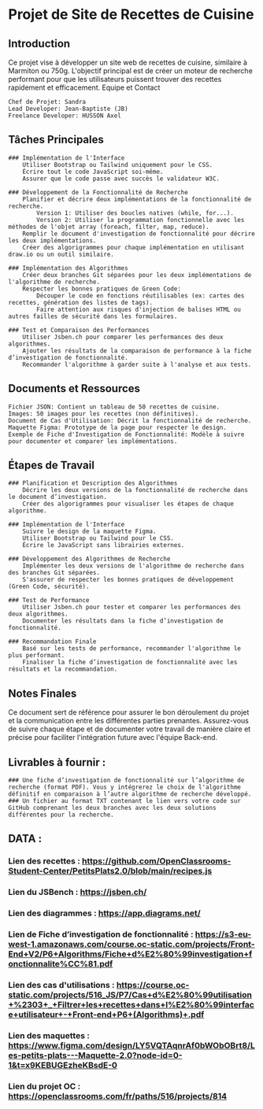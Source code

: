 # Projet de Site de Recettes de Cuisine
## Introduction

Ce projet vise à développer un site web de recettes de cuisine, similaire à Marmiton ou 750g. L'objectif principal est de créer un moteur de recherche performant pour que les utilisateurs puissent trouver des recettes rapidement et efficacement.
Equipe et Contact

    Chef de Projet: Sandra
    Lead Developer: Jean-Baptiste (JB)
    Freelance Developer: HUSSON Axel

## Tâches Principales

    ### Implémentation de l'Interface
        Utiliser Bootstrap ou Tailwind uniquement pour le CSS.
        Écrire tout le code JavaScript soi-même.
        Assurer que le code passe avec succès le validateur W3C.

    ### Développement de la Fonctionnalité de Recherche
        Planifier et décrire deux implémentations de la fonctionnalité de recherche.
            Version 1: Utiliser des boucles natives (while, for...).
            Version 2: Utiliser la programmation fonctionnelle avec les méthodes de l'objet array (foreach, filter, map, reduce).
        Remplir le document d'investigation de fonctionnalité pour décrire les deux implémentations.
        Créer des algorigrammes pour chaque implémentation en utilisant draw.io ou un outil similaire.

    ### Implémentation des Algorithmes
        Créer deux branches Git séparées pour les deux implémentations de l'algorithme de recherche.
        Respecter les bonnes pratiques de Green Code:
            Découper le code en fonctions réutilisables (ex: cartes des recettes, génération des listes de tags).
            Faire attention aux risques d'injection de balises HTML ou autres failles de sécurité dans les formulaires.

    ### Test et Comparaison des Performances
        Utiliser Jsben.ch pour comparer les performances des deux algorithmes.
        Ajouter les résultats de la comparaison de performance à la fiche d’investigation de fonctionnalité.
        Recommander l'algorithme à garder suite à l'analyse et aux tests.

## Documents et Ressources

    Fichier JSON: Contient un tableau de 50 recettes de cuisine.
    Images: 50 images pour les recettes (non définitives).
    Document de Cas d'Utilisation: Décrit la fonctionnalité de recherche.
    Maquette Figma: Prototype de la page pour respecter le design.
    Exemple de Fiche d'Investigation de Fonctionnalité: Modèle à suivre pour documenter et comparer les implémentations.

## Étapes de Travail

    ### Planification et Description des Algorithmes
        Décrire les deux versions de la fonctionnalité de recherche dans le document d’investigation.
        Créer des algorigrammes pour visualiser les étapes de chaque algorithme.

    ### Implémentation de l'Interface
        Suivre le design de la maquette Figma.
        Utiliser Bootstrap ou Tailwind pour le CSS.
        Écrire le JavaScript sans librairies externes.

    ### Développement des Algorithmes de Recherche
        Implémenter les deux versions de l'algorithme de recherche dans des branches Git séparées.
        S'assurer de respecter les bonnes pratiques de développement (Green Code, sécurité).

    ### Test de Performance
        Utiliser Jsben.ch pour tester et comparer les performances des deux algorithmes.
        Documenter les résultats dans la fiche d’investigation de fonctionnalité.

    ### Recommandation Finale
        Basé sur les tests de performance, recommander l'algorithme le plus performant.
        Finaliser la fiche d’investigation de fonctionnalité avec les résultats et la recommandation.

## Notes Finales

Ce document sert de référence pour assurer le bon déroulement du projet et la communication entre les différentes parties prenantes. Assurez-vous de suivre chaque étape et de documenter votre travail de manière claire et précise pour faciliter l'intégration future avec l'équipe Back-end.

## Livrables à fournir : 

    ### Une fiche d’investigation de fonctionnalité sur l’algorithme de recherche (format PDF). Vous y intégrerez le choix de l'algorithme définitif en comparaison à l’autre algorithme de recherche développé.
    ### Un fichier au format TXT contenant le lien vers votre code sur GitHub comprenant les deux branches avec les deux solutions différentes pour la recherche. 


## DATA :

### Lien des recettes : https://github.com/OpenClassrooms-Student-Center/PetitsPlats2.0/blob/main/recipes.js
### Lien du JSBench : https://jsben.ch/
### Lien des diagrammes : https://app.diagrams.net/
### Lien de Fiche d’investigation de fonctionnalité : https://s3-eu-west-1.amazonaws.com/course.oc-static.com/projects/Front-End+V2/P6+Algorithms/Fiche+d%E2%80%99investigation+fonctionnalite%CC%81.pdf
### Lien des cas d'utilisations : https://course.oc-static.com/projects/516_JS/P7/Cas+d%E2%80%99utilisation+%2303+_+Filtrer+les+recettes+dans+l%E2%80%99interface+utilisateur+-+Front-end+P6+(Algorithms)+.pdf
### Lien des maquettes : https://www.figma.com/design/LY5VQTAqnrAf0bWObOBrt8/Les-petits-plats---Maquette-2.0?node-id=0-1&t=x9KEBUGEzheKBsdE-0
### Lien du projet OC : https://openclassrooms.com/fr/paths/516/projects/814